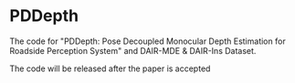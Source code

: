 # PDDepth
The code for "PDDepth: Pose Decoupled Monocular Depth Estimation for Roadside Perception System" and DAIR-MDE &amp; DAIR-Ins Dataset.

The code will be released after the paper is accepted
